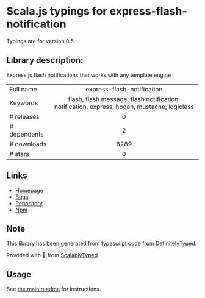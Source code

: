 
# Scala.js typings for express-flash-notification

Typings are for version 0.5

## Library description:
Express.js flash notifications that works with any template engine

|                    |                 |
| ------------------ | :-------------: |
| Full name          | express-flash-notification |
| Keywords           | flash, flash message, flash notification, notification, express, hogan, mustache, logicless |
| # releases         | 0 |
| # dependents       | 2 |
| # downloads        | 8289 |
| # stars            | 0 |

## Links
- [Homepage](https://github.com/carlosascari/express-flash-notification#readme)
- [Bugs](https://github.com/carlosascari/express-flash-notification/issues)
- [Repository](https://github.com/carlosascari/express-flash-notification)
- [Npm](https://www.npmjs.com/package/express-flash-notification)
    


## Note
This library has been generated from typescript code from [DefinitelyTyped](https://definitelytyped.org).

Provided with :purple_heart: from [ScalablyTyped](https://github.com/oyvindberg/ScalablyTyped)

## Usage
See [the main readme](../../readme.md) for instructions.


